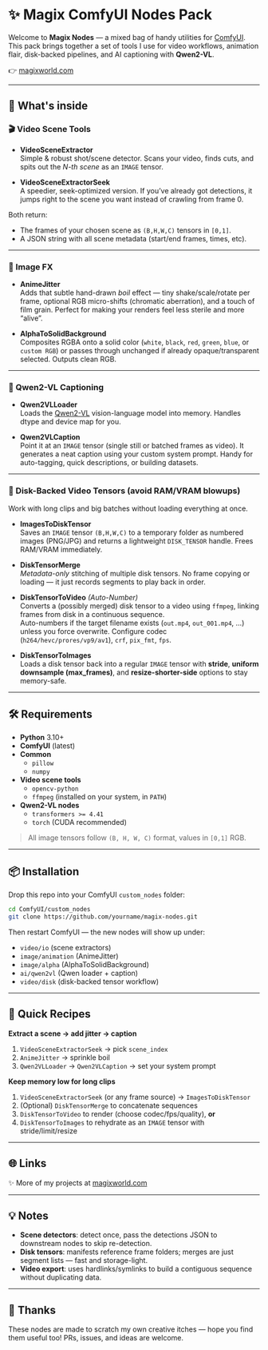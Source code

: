 # ✨ Magix ComfyUI Nodes Pack

Welcome to **Magix Nodes** — a mixed bag of handy utilities for [ComfyUI](https://github.com/comfyanonymous/ComfyUI).  
This pack brings together a set of tools I use for video workflows, animation flair, disk-backed pipelines, and AI captioning with **Qwen2-VL**.

👉 [magixworld.com](http://magixworld.com)

---

## 🚀 What's inside

### 🎬 Video Scene Tools
- **VideoSceneExtractor**  
  Simple & robust shot/scene detector. Scans your video, finds cuts, and spits out the *N-th scene* as an `IMAGE` tensor.

- **VideoSceneExtractorSeek**  
  A speedier, seek-optimized version. If you’ve already got detections, it jumps right to the scene you want instead of crawling from frame 0.

Both return:
- The frames of your chosen scene as `(B,H,W,C)` tensors in `[0,1]`.
- A JSON string with all scene metadata (start/end frames, times, etc).

---

### 🌸 Image FX
- **AnimeJitter**  
  Adds that subtle hand-drawn *boil* effect — tiny shake/scale/rotate per frame, optional RGB micro-shifts (chromatic aberration), and a touch of film grain. Perfect for making your renders feel less sterile and more “alive”.

- **AlphaToSolidBackground**  
  Composites RGBA onto a solid color (`white`, `black`, `red`, `green`, `blue`, or `custom RGB`) or passes through unchanged if already opaque/transparent selected. Outputs clean RGB.

---

### 🧠 Qwen2-VL Captioning
- **Qwen2VLLoader**  
  Loads the [Qwen2-VL](https://huggingface.co/Qwen) vision-language model into memory. Handles dtype and device map for you.

- **Qwen2VLCaption**  
  Point it at an `IMAGE` tensor (single still or batched frames as video). It generates a neat caption using your custom system prompt. Handy for auto-tagging, quick descriptions, or building datasets.

---

### 🧳 Disk-Backed Video Tensors (avoid RAM/VRAM blowups)
Work with long clips and big batches without loading everything at once.

- **ImagesToDiskTensor**  
  Saves an `IMAGE` tensor `(B,H,W,C)` to a temporary folder as numbered images (PNG/JPG) and returns a lightweight `DISK_TENSOR` handle. Frees RAM/VRAM immediately.

- **DiskTensorMerge**  
  *Metadata-only* stitching of multiple disk tensors. No frame copying or loading — it just records segments to play back in order.

- **DiskTensorToVideo** *(Auto-Number)*  
  Converts a (possibly merged) disk tensor to a video using `ffmpeg`, linking frames from disk in a continuous sequence.  
  Auto-numbers if the target filename exists (`out.mp4`, `out_001.mp4`, …) unless you force overwrite. Configure codec (`h264/hevc/prores/vp9/av1`), `crf`, `pix_fmt`, `fps`.

- **DiskTensorToImages**  
  Loads a disk tensor back into a regular `IMAGE` tensor with **stride**, **uniform downsample (max_frames)**, and **resize-shorter-side** options to stay memory-safe.

---

## 🛠 Requirements

- **Python** 3.10+
- **ComfyUI** (latest)
- **Common**
  - `pillow`
  - `numpy`
- **Video scene tools**
  - `opencv-python`
  - `ffmpeg` (installed on your system, in `PATH`)
- **Qwen2-VL nodes**
  - `transformers >= 4.41`
  - `torch` (CUDA recommended)

> All image tensors follow `(B, H, W, C)` format, values in `[0,1]` RGB.

---

## 📦 Installation

Drop this repo into your ComfyUI `custom_nodes` folder:

```bash
cd ComfyUI/custom_nodes
git clone https://github.com/yourname/magix-nodes.git
````

Then restart ComfyUI — the new nodes will show up under:

* `video/io` (scene extractors)
* `image/animation` (AnimeJitter)
* `image/alpha` (AlphaToSolidBackground)
* `ai/qwen2vl` (Qwen loader + caption)
* `video/disk` (disk-backed tensor workflow)

---

## 🧩 Quick Recipes

**Extract a scene → add jitter → caption**

1. `VideoSceneExtractorSeek` → pick `scene_index`
2. `AnimeJitter` → sprinkle boil
3. `Qwen2VLLoader` → `Qwen2VLCaption` → set your system prompt

**Keep memory low for long clips**

1. `VideoSceneExtractorSeek` (or any frame source) → `ImagesToDiskTensor`
2. (Optional) `DiskTensorMerge` to concatenate sequences
3. `DiskTensorToVideo` to render (choose codec/fps/quality), **or**
4. `DiskTensorToImages` to rehydrate as an `IMAGE` tensor with stride/limit/resize

---

## 🌐 Links

✨ More of my projects at [magixworld.com](http://magixworld.com)

---

## 💡 Notes

* **Scene detectors**: detect once, pass the detections JSON to downstream nodes to skip re-detection.
* **Disk tensors**: manifests reference frame folders; merges are just segment lists — fast and storage-light.
* **Video export**: uses hardlinks/symlinks to build a contiguous sequence without duplicating data.

---

## 🖤 Thanks

These nodes are made to scratch my own creative itches — hope you find them useful too!
PRs, issues, and ideas are welcome.
